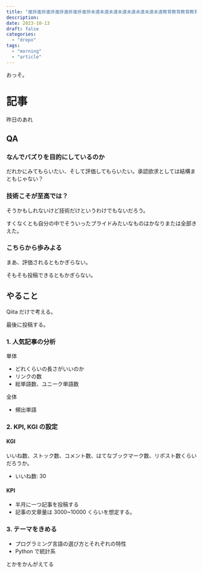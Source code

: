 ```yaml
---
title: "進捗進捗進捗進捗進捗進捗進捗未達未達未達未達未達未達未達未達教育教育教育教育教育教育教育教育"
description:
date: 2023-10-13
draft: false
categories:
  - "drepo"
tags:
  - "morning"
  - "article"
---
```


おっそ。

# 記事

昨日のあれ

## QA

### なんでバズりを目的にしているのか

だれかにみてもらいたい、そして評価してもらいたい。承認欲求としては結構まともじゃない？

### 技術こそが至高では？

そうかもしれないけど技術だけというわけでもないだろう。

すくなくとも自分の中でそういったプライドみたいなものはかなりまたは全部きえた。

### こちらから歩みよる

まあ、評価されるともかぎらない。

そもそも投稿できるともかぎらない。

## やること

Qiita だけで考える。

最後に投稿する。

### 1. 人気記事の分析

単体

- どれくらいの長さがいいのか
- リンクの数
- 総単語数、ユニーク単語数

全体

- 頻出単語

### 2. KPI, KGI の設定

#### KGI

いいね数、ストック数、コメント数、はてなブックマーク数、リポスト数くらいだろうか。

- いいね数: 30

#### KPI

- 半月に一つ記事を投稿する
- 記事の文章量は 3000~10000 くらいを想定する。

### 3. テーマをきめる

- プログラミング言語の選び方とそれぞれの特性
- Python で統計系

とかをかんがえてる
